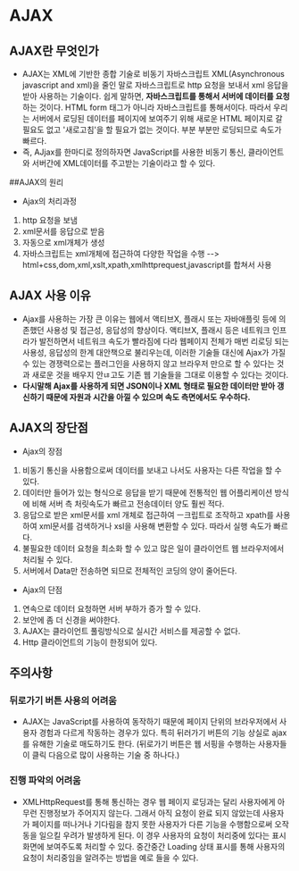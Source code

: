 # AJAX

## AJAX란 무엇인가
* AJAX는 XML에 기반한 종합 기술로 비동기 자바스크립트 XML(Asynchronous javascript and xml)을 줄인 말로 자바스크립트로 http 요청을 보내서 xml 응답을 받아 사용하는 기술이다.
  쉽게 말하면, __자바스크립트를 통해서 서버에 데이터를 요청__ 하는 것이다.
  HTML form 태그가 아니라 자바스크립트를 통해서이다. 따라서 우리는 서버에서 로딩된 데이터를 페이지에 보여주기 위해 새로운 HTML 페이지로 갈 필요도 없고 '새로고침'을 할 필요가 없는 것이다.
  부분 부분만 로딩되므로 속도가 빠르다.
* 즉, AJjax를 한마디로 정의하자면 JavaScript를 사용한 비동기 통신, 클라이언트와 서버간에 XML데이터를 주고받는 기술이라고 할 수 있다.

##AJAX의 원리
* Ajax의 처리과정
1. http 요청을 보냄
2. xml문서를 응답으로 받음
3. 자동으로 xml개체가 생성
4. 자바스크립트는 xml개체에 접근하여 다양한 작업을 수행 --> html+css,dom,xml,xslt,xpath,xmlhttprequest,javascript를 합쳐서 사용

## AJAX 사용 이유

* Ajax를 사용하는 가장 큰 이유는 웹에서 액티브X, 플래시 또는 자바애플릿 등에 의존했던 사용성 및 접근성, 응답성의 향상이다. 액티브X, 플래시 등은 네트워크 인프라가 발전하면서 네트워크 속도가
  빨라짐에 다라 웹페이지 전체가 매번 리로딩 되는 사용성, 응답성의 한계 대안책으로 불리우는데, 이러한 기술들 대신에 Ajax가 가질수 있는 경쟁력으로는 플러그인을 사용하지 않고 브라우저 만으로
  할 수 있다는 것과 새로운 것을 배우지 안ㄶ고도 기존 웹 기술들을 그대로 이용할 수 있다는 것이다.
* __다시말해 Ajax를 사용하게 되면 JSON이나 XML 형태로 필요한 데이터만 받아 갱신하기 때문에 자원과 시간을 아낄 수 있으며 속도 측면에서도 우수하다.__

## AJAX의 장단점

* Ajax의 장점
1. 비동기 통신을 사용함으로써 데이터를 보내고 나서도 사용자는 다른 작업을 할 수 있다.
2. 데이터만 들어가 있는 형식으로 응답을 받기 때문에 전통적인 웹 어플리케이션 방식에 비해 서버 측 처릿속도가 빠르고 전송데이터 양도 훨씬 적다.
3. 응답으로 받은 xml문서를 xml 개체로 접근하여 ㅡ크립트로 조작하고 xpath를 사용하여 xml문서를 검색하거나 xsl을 사용해 변환할 수 있다. 따라서 실행 속도가 빠르다.
4. 불필요한 데이터 요청을 최소화 할 수 있고 많은 일이 클라이언트 웹 브라우저에서 처리될 수 있다.
5. 서버에서 Data만 전송하면 되므로 전체적인 코딩의 양이 줄어든다.

* Ajax의 단점
1. 연속으로 데이터 요청하면 서버 부하가 증가 할 수 있다.
2. 보안에 좀 더 신경을 써야한다.
3. AJAX는 클라이언트 풀링방식으로 실시간 서비스를 제공할 수 없다.
4. Http 클라이언트의 기능이 한정되어 있다.

## 주의사항
### 뒤로가기 버튼 사용의 어려움
* AJAX는 JavaScript를 사용하여 동작하기 때문에 페이지 단위의 브라우저에서 사용자 경험과 다르게 작동하는 경우가 있다. 특히 뒤러가기 버튼의 기능 상실로 ajax를 유해한 기술로 매도하기도 한다.
  (뒤로가기 버튼은 웹 서핑을 수행하는 사용자들이 클릭 다음으로 많이 사용하는 기술 중 하나다.)
### 진행 파악의 어려움
* XMLHttpRequest를 통해 통신하는 경우 웹 페이지 로딩과는 달리 사용자에게 아무런 진행정보가 주어지지 않는다. 그래서 아직 요청이 완료 되지 않았는데 사용자가 페이지를 떠나거나 기다림을 참지
  못한 사용자가 다른 기능을 수행함으로써 오작동을 일으킬 우려가 발생하게 된다. 이 경우 사용자의 요청이 처리중에 있다는 표시 화면에 보여주도록 처리할 수 있다.
  중간중간 Loading 상태 표시를 통해 사용자의 요청이 처리중임을 알려주는 방법을 예로 들을 수 있다.
